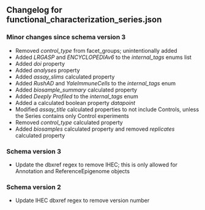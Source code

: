 ## Changelog for functional_characterization_series.json

### Minor changes since schema version 3

* Removed *control_type* from facet_groups; unintentionally added
* Added *LRGASP* and *ENCYCLOPEDIAv6* to the *internal_tags* enums list
* Added *doi* property
* Added *analyses* property
* Added *assay_slims* calculated property
* Added *RushAD* and *YaleImmuneCells* to the *internal_tags* enum
* Added *biosample_summary* calculated property
* Added *Deeply Profiled* to the *internal_tags* enum
* Added a calculated boolean property *datapoint* 
* Modified *assay_title* calculated properties to not include Controls, unless the Series contains only Control experiments
* Removed *control_type* calculated property
* Added *biosamples* calculated property and removed *replicates* calculated property

### Schema version 3

* Update the dbxref regex to remove IHEC; this is only allowed for Annotation and ReferenceEpigenome objects

### Schema version 2

* Update IHEC dbxref regex to remove version number
